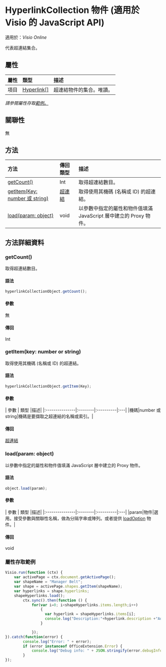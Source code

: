 # <a name="hyperlinkcollection-object-javascript-api-for-visio"></a>HyperlinkCollection 物件 (適用於 Visio 的 JavaScript API)

適用於：_Visio Online_

代表超連結集合。

## <a name="properties"></a>屬性

| 屬性	       | 類型	    |描述|
|:---------------|:--------|:----------|
|項目|[Hyperlink[]](hyperlink.md)|超連結物件的集合。唯讀。|

_請參閱屬性存取[範例。](#property-access-examples)_

## <a name="relationships"></a>關聯性
無


## <a name="methods"></a>方法

| 方法           | 傳回類型    |描述|
|:---------------|:--------|:----------|
|[getCount()](#getcount)|Int|取得超連結數目。|
|[getItem(Key: number 或 string)](#getitemkey-number-or-string)|[超連結](hyperlink.md)|取得使用其機碼 (名稱或 ID) 的超連結。|
|[load(param: object)](#loadparam-object)|void|以參數中指定的屬性和物件值填滿 JavaScript 層中建立的 Proxy 物件。|

## <a name="method-details"></a>方法詳細資料


### <a name="getcount"></a>getCount()
取得超連結數目。

#### <a name="syntax"></a>語法
```js
hyperlinkCollectionObject.getCount();
```

#### <a name="parameters"></a>參數
無

#### <a name="returns"></a>傳回
Int

### <a name="getitemkey-number-or-string"></a>getItem(key: number or string)
取得使用其機碼 (名稱或 ID) 的超連結。

#### <a name="syntax"></a>語法
```js
hyperlinkCollectionObject.getItem(Key);
```

#### <a name="parameters"></a>參數
| 參數	       | 類型    |描述|
|:---------------|:--------|:----------|:---|
|機碼|number 或 string|機碼是要擷取之超連結的名稱或索引。|

#### <a name="returns"></a>傳回
[超連結](hyperlink.md)

### <a name="loadparam-object"></a>load(param: object)
以參數中指定的屬性和物件值填滿 JavaScript 層中建立的 Proxy 物件。

#### <a name="syntax"></a>語法
```js
object.load(param);
```

#### <a name="parameters"></a>參數
| 參數	       | 類型    |描述|
|:---------------|:--------|:----------|:---|
|param|物件|選用。接受參數與關聯性名稱，做為分隔字串或陣列。或者提供 [loadOption](loadoption.md) 物件。|

#### <a name="returns"></a>傳回
void
### <a name="property-access-examples"></a>屬性存取範例
```js
Visio.run(function (ctx) { 
    var activePage = ctx.document.getActivePage();
    var shapeName = "Manager Belt";
    var shape = activePage.shapes.getItem(shapeName);
    var hyperlinks = shape.hyperlinks;
    shapeHyperlinks.load();
        ctx.sync().then(function () {
            for(var i=0; i<shapeHyperlinks.items.length;i++)
                {
                  var hyperlink = shapeHyperlinks.items[i];
                  console.log("Description:"+hyperlink.description +"Address:"+hyperlink.address +"SubAddress:  "+ hyperlink.subAddress);
                }

            });
}).catch(function(error) {
        console.log("Error: " + error);
        if (error instanceof OfficeExtension.Error) {
            console.log("Debug info: " + JSON.stringify(error.debugInfo));
        }
});
```
